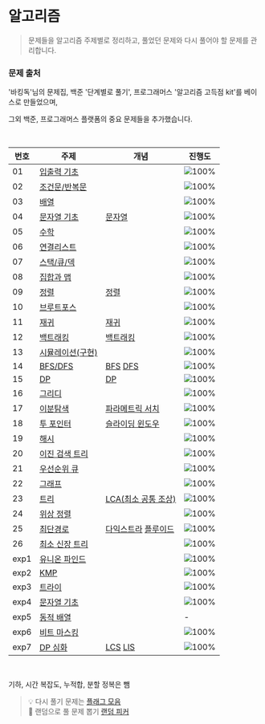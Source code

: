 # 알고리즘

>문제들을 알고리즘 주제별로 정리하고, 
풀었던 문제와 다시 풀어야 할 문제를 관리합니다.  

### 문제 출처

'바킹독'님의 문제집, 백준 '단계별로 풀기', 프로그래머스 '알고리즘 고득점 kit'를 베이스로 만들었으며,

그외 백준, 프로그래머스 플랫폼의 중요 문제들을 추가했습니다.

<br>

| 번호   | 주제                    | 개념                                                             | 진행도                                                                                             |
|------|-------------------------------|----------------------------------------------------------------|-------------------------------------------------------------------------------------------------|
| 01   | [입출력 기초](topics/01_io/01_io.md)                                   |                                                                | ![100%](https://progress-bar.xyz/23/?scale=23&title=progress&width=500&color=babaca&suffix=/23) |
| 02   | [조건문/반복문](topics/02_condition_loops/02_condition_loops.md)        |                                                                | ![100%](https://progress-bar.xyz/35/?scale=35&title=progress&width=500&color=babaca&suffix=/35) |
| 03   | [배열](topics/03_arrays/03_arrays.md)                               |                                                                | ![100%](https://progress-bar.xyz/15/?scale=15&title=progress&width=500&color=babaca&suffix=/15) |
| 04   | [문자열 기초](topics/04_strings_basic/04_strings_basic.md)             | [문자열](topics/04_strings_basic/strings.md)                      | ![100%](https://progress-bar.xyz/16/?scale=16&title=progress&width=500&color=babaca&suffix=/16) |
| 05   | [수학](topics/05_math/05_math.md)                                   |                                                                | ![100%](https://progress-bar.xyz/34/?scale=59&title=progress&width=500&color=babaca&suffix=/59) |
| 06   | [연결리스트](topics/06_linked_list/06_linked_list.md)                  |                                                                | ![100%](https://progress-bar.xyz/0/?scale=3&title=progress&width=500&color=babaca&suffix=/3)    |
| 07   | [스택/큐/덱](topics/07_stack_queue_deque/07_stack_queue_deque.md)     |                                                                | ![100%](https://progress-bar.xyz/21/?scale=32&title=progress&width=500&color=babaca&suffix=/32) |
| 08   | [집합과 맵](topics/08_set_map/08_set_map.md)                          |                                                                | ![100%](https://progress-bar.xyz/11/?scale=11&title=progress&width=500&color=babaca&suffix=/11) |  
| 09   | [정렬](topics/09_sorting/09_sorting.md)                             | [정렬](topics/09_sorting/sorting.md)                             | ![100%](https://progress-bar.xyz/19/?scale=23&title=progress&width=500&color=babaca&suffix=/23) | 
| 10   | [브루트포스](topics/10_brute_force/10_brute_force.md)                  |                                                                | ![100%](https://progress-bar.xyz/6/?scale=13&title=progress&width=500&color=babaca&suffix=/13)  |
| 11   | [재귀](topics/11_recursion/11_recursion.md)                         | [재귀](topics/11_recursion/recursion.md)                         | ![100%](https://progress-bar.xyz/13/?scale=14&title=progress&width=500&color=babaca&suffix=/14) | 
| 12   | [백트래킹](topics/12_backtracking/12_backtracking.md)                 | [백트래킹](topics/12_backtracking/backtracking.md)                 | ![100%](https://progress-bar.xyz/19/?scale=22&title=progress&width=500&color=babaca&suffix=/22) | 
| 13   | [시뮬레이션(구현)](topics/13_simulation/13_simulation.md)                |                                                                | ![100%](https://progress-bar.xyz/2/?scale=61&title=progress&width=500&color=babaca&suffix=/61)  | 
| 14   | [BFS/DFS](topics/14_bfs_dfs/14_bfs_dfs.md)                        | [BFS](topics/14_bfs_dfs/bfs.md) [DFS](topics/14_bfs_dfs/dfs.md) | ![100%](https://progress-bar.xyz/14/?scale=37&title=progress&width=500&color=babaca&suffix=/37) |  
| 15   | [DP](topics/15_dp/15_dp.md)                               | [DP]()                                                         | ![100%](https://progress-bar.xyz/27/?scale=40&title=progress&width=500&color=babaca&suffix=/40) |
| 16   | [그리디](topics/16_greedy/16_greedy.md)                              |                                                                | ![100%](https://progress-bar.xyz/5/?scale=24&title=progress&width=500&color=babaca&suffix=/24)  |
| 17   | [이분탐색](topics/17_binary_search/17_binary_search.md)       | [파라메트릭 서치]()                                                   | ![100%](https://progress-bar.xyz/10/?scale=24&title=progress&width=500&color=babaca&suffix=/24) |
| 18   | [투 포인터](topics/18_two_pointer/18_two_pointer.md)        | [슬라이딩 윈도우]()                                                   | ![100%](https://progress-bar.xyz/5/?scale=14&title=progress&width=500&color=babaca&suffix=/14)  |
| 19   | [해시](topics/19_hash/19_hash.md)                                   |                                                                | ![100%](https://progress-bar.xyz/3/?scale=14&title=progress&width=500&color=babaca&suffix=/14)  | 
| 20   | [이진 검색 트리](./topics/20_binary_search.md)                          |                                                                | ![100%](https://progress-bar.xyz/1/?scale=7&title=progress&width=500&color=babaca&suffix=/7)    | 
| 21   | [우선순위 큐](topics/21_priority_queue/21_priority_queue.md)           |                                                                | ![100%](https://progress-bar.xyz/6/?scale=13&title=progress&width=500&color=babaca&suffix=/13)  |
| 22   | [그래프](topics/22_graph/22_graph.md)                                |                                                                | ![100%](https://progress-bar.xyz/3/?scale=16&title=progress&width=500&color=babaca&suffix=/16)  | 
| 23   | [트리](topics/23_tree/23_tree.md)                      | [LCA(최소 공통 조상)]()                                              | ![100%](https://progress-bar.xyz/6/?scale=14&title=progress&width=500&color=babaca&suffix=/14)  | 
| 24   | [위상 정렬](./topics/24_topological_path.md)                          |                                                                | ![100%](https://progress-bar.xyz/3/?scale=8&title=progress&width=500&color=babaca&suffix=/8)    | 
| 25   | [최단경로](topics/25_shortest_path/25_shortest_path.md) | [다익스트라]() [플루이드]()                                             | ![100%](https://progress-bar.xyz/7/?scale=32&title=progress&width=500&color=babaca&suffix=/32)  | 
| 26   | [최소 신장 트리](topics/26_mst/26_mst.md)                               |                                                                | ![100%](https://progress-bar.xyz/6/?scale=12&title=progress&width=500&color=babaca&suffix=/12)  | 
| exp1 | [유니온 파인드](topics/extra_01_union_find/extra_01_union_find.md)      |                                                                | ![100%](https://progress-bar.xyz/3/?scale=9&title=progress&width=500&color=babaca&suffix=/9)    | 
| exp2 | [KMP](topics/extra_02_kmp/extra_02_kmp.md)                        |                                                                | ![100%](https://progress-bar.xyz/0/?scale=8&title=progress&width=500&color=babaca&suffix=/8)    | 
| exp3 | [트라이](topics/extra_03_trie/extra_03_trie.md)                      |                                                                | ![100%](https://progress-bar.xyz/1/?scale=10&title=progress&width=500&color=babaca&suffix=/10)  | 
| exp4 | [문자열 기초](topics/extra_04_strings/extra_04_strings.md)             |                                                                | ![100%](https://progress-bar.xyz/1/?scale=16&title=progress&width=500&color=babaca&suffix=/16)  | 
| exp5 | [동적 배열](topics/extra_05_dynamic_array/extra_05_dynamic_array.md)  |                                                                | -                                                                                               | 
| exp6 | [비트 마스킹](topics/extra_06_bitmasking/extra_06_bitmasking.md)       |                                                                | ![100%](https://progress-bar.xyz/0/?scale=7&title=progress&width=500&color=babaca&suffix=/7)    | 
| exp7 | [DP 심화](topics/extra_07_advanced_DP/extra_07_advanced_dp.md) | [LCS]() [LIS]()                                                | ![100%](https://progress-bar.xyz/11/?scale=29&title=progress&width=500&color=babaca&suffix=/29) | 

<br>

기하, 시간 복잡도, 누적합, 분할 정복은 뺌

> 💡 다시 풀기 문제는 [플래그 모음](./all-flagged.md) <br>
> 🎲 랜덤으로 풀 문제 뽑기 [랜덤 피커](./random-picker.html)